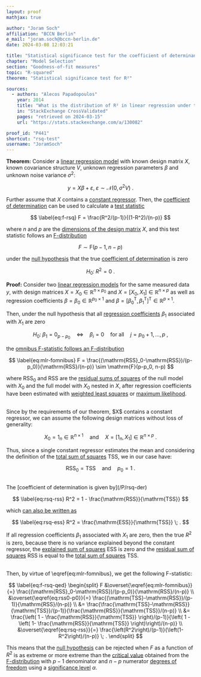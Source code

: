 ```yaml
---
layout: proof
mathjax: true

author: "Joram Soch"
affiliation: "BCCN Berlin"
e_mail: "joram.soch@bccn-berlin.de"
date: 2024-03-08 12:03:21

title: "Statistical significance test for the coefficient of determinantion based on an omnibus F-test"
chapter: "Model Selection"
section: "Goodness-of-fit measures"
topic: "R-squared"
theorem: "Statistical significance test for R²"

sources:
  - authors: "Alecos Papadopoulos"
    year: 2014
    title: "What is the distribution of R² in linear regression under the null hypothesis?"
    in: "StackExchange CrossValidated"
    pages: "retrieved on 2024-03-15"
    url: "https://stats.stackexchange.com/a/130082"

proof_id: "P441"
shortcut: "rsq-test"
username: "JoramSoch"
---
```



**Theorem:** Consider a [linear regression model](/D/mlr) with known design matrix $X$, known covariance structure $V$, unknown regression parameters $\beta$ and unknown noise variance $\sigma^2$:

$$ \label{eq:mlr}
y = X\beta + \varepsilon, \; \varepsilon \sim \mathcal{N}(0, \sigma^2 V) \; .
$$

Further assume that $X$ contains a [constant regressor](/D/mlr). Then, the [coefficient of determination](/D/rsq) can be used to calculate a [test statistic](/D/tstat)

$$ \label{eq:f-rsq}
F = \frac{R^2/(p-1)}{(1-R^2)/(n-p)}
$$

where $n$ and $p$ are the [dimensions of the design matrix](/D/mlr) $X$, and this test statistic follows an [F-distribution](/D/f)

$$ \label{eq:f-rsq-dist}
F \sim \mathrm{F}(p-1, n-p)
$$

under the [null hypothesis](/D/h0) that the true [coefficient of determination](/D/rsq) is zero

$$ \label{eq:rsq-test-h0}
H_0: \; R^2 = 0 \; .
$$


**Proof:** Consider two [linear regression models](/D/mlr) for the same measured data $y$, with design matrices $X = X_0 \in \mathbb{R}^{n \times p_0}$ and $X = \left[ X_0, X_1 \right] \in \mathbb{R}^{n \times p}$ as well as regression coefficients $\beta = \beta_0 \in \mathbb{R}^{p_0 \times 1}$ and $\beta = \left[ \beta_0^\mathrm{T}, \beta_1^\mathrm{T} \right]^\mathrm{T} \in \mathbb{R}^{p \times 1}$.

Then, under the null hypothesis that all [regression coefficients](/D/mlr) $\beta_1$ associated with $X_1$ are zero

$$ \label{eq:mlr-fomnibus-h0}
H_0: \; \beta_1 = 0_{p-p_0} \quad \Leftrightarrow \quad \beta_i = 0 \quad \text{for all} \quad j = p_0+1,\ldots,p \; ,
$$

the [omnibus F-statistic follows an F-distribution](/P/mlr-fomnibus)

$$ \label{eq:mlr-fomnibus}
F = \frac{(\mathrm{RSS}_0-\mathrm{RSS})/(p-p_0)}{\mathrm{RSS}/(n-p)} \sim \mathrm{F}(p-p_0, n-p)
$$

where $\mathrm{RSS}_0$ and $\mathrm{RSS}$ are the [residual sums of squares](/D/rss) of the null model with $X_0$ and the full model with $X_0$ nested in $X$, after regression coefficients have been estimated with [weighted least squares](/P/mlr-wls) or [maximum likelihood](/P/mlr-mle).

<br>
Since by the requirements of our theorem, $X$ contains a constant regressor, we can assume the following design matrices without loss of generality:

$$ \label{eq:f-rsq-X}
X_0 = 1_n \in \mathbb{R}^{n \times 1} \quad \text{and} \quad X = \left[ 1_n, X_1 \right] \in \mathbb{R}^{n \times p} \; .
$$

Thus, since a single constant regressor estimates the mean and considering the definition of the [total sum of squares](/D/tss) $\mathrm{TSS}$, we in our case have:

$$ \label{eq:rss0-p0}
\mathrm{RSS}_0 = \mathrm{TSS} \quad \text{and} \quad p_0 = 1 \; .
$$

<br>
The [coefficient of determination is given by](/P/rsq-der)

$$ \label{eq:rsq-rss}
R^2 = 1 - \frac{\mathrm{RSS}}{\mathrm{TSS}}
$$

which [can also be written as](/P/mlr-pss)

$$ \label{eq:rsq-ess}
R^2 = \frac{\mathrm{ESS}}{\mathrm{TSS}} \; .
$$

If all regression coefficients $\beta_1$ associated with $X_1$ are zero, then the true $R^2$ is zero, because there is no variance explained beyond the constant regressor, the [explained sum of squares](/D/ess) $\mathrm{ESS}$ is zero and the [residual sum of squares](/D/rss) $\mathrm{RSS}$ is equal to the [total sum of squares](/D/tss) $\mathrm{TSS}$.

<br>
Then, by virtue of \eqref{eq:mlr-fomnibus}, we get the following F-statistic:

$$ \label{eq:f-rsq-qed}
\begin{split}
F &\overset{\eqref{eq:mlr-fomnibus}}{=} \frac{(\mathrm{RSS}_0-\mathrm{RSS})/(p-p_0)}{\mathrm{RSS}/(n-p)} \\
&\overset{\eqref{eq:rss0-p0}}{=} \frac{(\mathrm{TSS}-\mathrm{RSS})/(p-1)}{\mathrm{RSS}/(n-p)} \\
&= \frac{\frac{\mathrm{TSS}-\mathrm{RSS}}{\mathrm{TSS}}/(p-1)}{\frac{\mathrm{RSS}}{\mathrm{TSS}}/(n-p)} \\
&= \frac{\left( 1 - \frac{\mathrm{RSS}}{\mathrm{TSS}} \right)/(p-1)}{\left( 1 - \left( 1- \frac{\mathrm{RSS}}{\mathrm{TSS}} \right)\right)/(n-p)} \\
&\overset{\eqref{eq:rsq-rss}}{=} \frac{\left(R^2\right)/(p-1)}{\left(1-R^2\right)/(n-p)} \; .
\end{split}
$$

This means that the [null hypothesis](/D/h0) can be rejected when $F$ as a function of $R^2$ is as extreme or more extreme than the [critical value](/D/cval) obtained from the [F-distribution](/D/f) with $p-1$ denominator and $n-p$ numerator [degrees of freedom](/D/dof) using a [significance level](/D/alpha) $\alpha$.